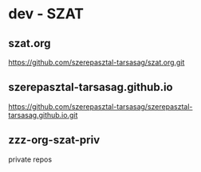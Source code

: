 # dev - SZAT

## szat.org

https://github.com/szerepasztal-tarsasag/szat.org.git

## szerepasztal-tarsasag.github.io

https://github.com/szerepasztal-tarsasag/szerepasztal-tarsasag.github.io.git

## zzz-org-szat-priv

private repos
